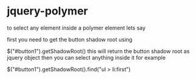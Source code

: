 # jquery-polymer

to select any element inside a polymer element lets say

<my-button id='button1'></my-button>
first you need to get the button shadow root using

$("#button1").getShadowRoot()
this will return the button shadow root as jquery object then you can select anything inside it for example

$("#button1").getShadowRoot().find("ul > li:first")
